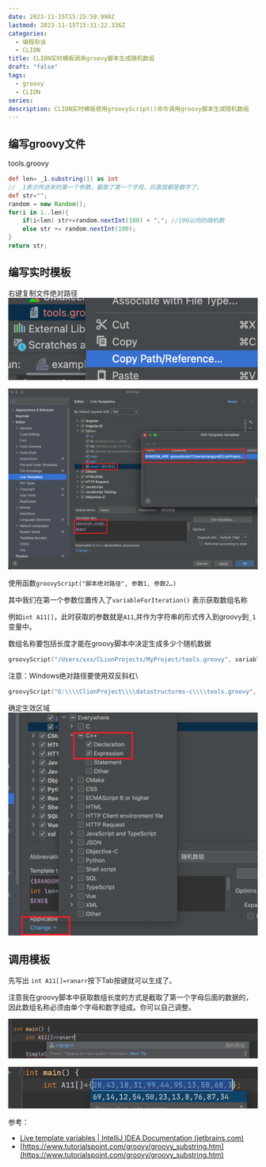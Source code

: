```yaml
---
date: 2023-11-15T15:25:59.990Z
lastmod: 2023-11-15T15:31:22.336Z
categories:
  - 编程杂谈
  - CLION
title: CLION实时模板调用groovy脚本生成随机数组
draft: "false"
tags:
  - groovy
  - CLION
series: 
description: CLION实时模板使用groovyScript()命令调用groovy脚本生成随机数组
---
```

## 编写groovy文件

tools.groovy

```groovy
def len= _1.substring(1) as int 
// _1表示传进来的第一个参数，截取了第一个字母，后面就都是数字了。
def str="";
random = new Random();
for(i in 1..len){
    if(i<len) str+=random.nextInt(100) + ","; //100以内的随机数
    else str += random.nextInt(100);
}
return str;
```

## 编写实时模板

右键复制文件绝对路径
![](Pasted%20image%2020231115232653.png)

![](Pasted%20image%2020231115232711.png)

使用函数`groovyScript("脚本绝对路径", 参数1, 参数2…)`

其中我们在第一个参数位置传入了`variableForIteration()` 表示获取数组名称

例如`int A11[]`，此时获取的参数就是`A11`,并作为字符串的形式传入到groovy到`_1`变量中。

数组名称要包括长度才能在groovy脚本中决定生成多少个随机数据

```c
groovyScript("/Users/xxx/CLionProjects/MyProject/tools.groovy", variableForIteration());
```

注意：Windows绝对路径要使用双反斜杠\\

```c
groovyScript("G:\\\\ClionProject\\\\datastructures-c\\\\tools.groovy", variableForIteration());
```

确定生效区域
![](Pasted%20image%2020231115232750.png)
## 调用模板

先写出 `int A11[]=ranarr`按下Tab按键就可以生成了。

注意我在groovy脚本中获取数组长度的方式是截取了第一个字母后面的数据的，因此数组名称必须由单个字母和数字组成。你可以自己调整。

![](Pasted%20image%2020231115232823.png)


![](Pasted%20image%2020231115232843.png)


参考：
- [Live template variables | IntelliJ IDEA Documentation (jetbrains.com)](https://www.jetbrains.com/help/idea/template-variables.html#predefined_functions)
- [https://www.tutorialspoint.com/groovy/groovy_substring.htm](https://www.tutorialspoint.com/groovy/groovy_substring.htm)